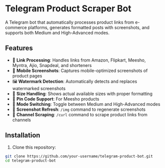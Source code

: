 # Telegram Product Scraper Bot

A Telegram bot that automatically processes product links from e-commerce platforms, generates formatted posts with screenshots, and supports both Medium and High-Advanced modes.

## Features

- 🔄 **Link Processing**: Handles links from Amazon, Flipkart, Meesho, Myntra, Ajio, Snapdeal, and shorteners
- 📱 **Mobile Screenshots**: Captures mobile-optimized screenshots of product pages
- 🖼️ **Watermark Detection**: Automatically detects and replaces watermarked screenshots
- 📏 **Size Handling**: Shows actual available sizes with proper formatting
- 📍 **Pin Code Support**: For Meesho products
- 🔄 **Mode Switching**: Toggle between Medium and High-Advanced modes
- 📸 **Screenshot Refresh**: `/img` command to regenerate screenshots
- 📡 **Channel Scraping**: `/curl` command to scrape product links from channels

## Installation

1. Clone this repository:
```bash
git clone https://github.com/your-username/telegram-product-bot.git
cd telegram-product-bot
